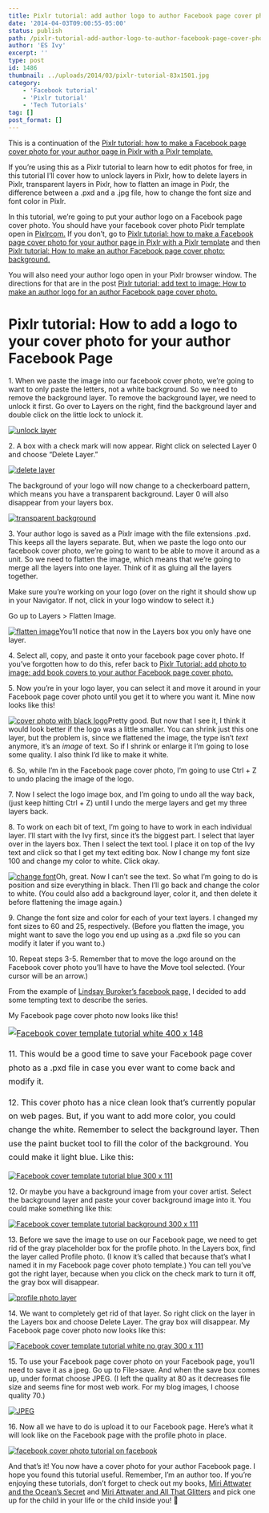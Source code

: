 ```yaml
---
title: Pixlr tutorial: add author logo to author Facebook page cover photo
date: '2014-04-03T09:00:55-05:00'
status: publish
path: /pixlr-tutorial-add-author-logo-to-author-facebook-page-cover-photo
author: 'ES Ivy'
excerpt: ''
type: post
id: 1486
thumbnail: ../uploads/2014/03/pixlr-tutorial-83x1501.jpg
category:
    - 'Facebook tutorial'
    - 'Pixlr tutorial'
    - 'Tech Tutorials'
tag: []
post_format: []
---
```

This is a continuation of the [Pixlr tutorial: how to make a Facebook page cover photo for your author page in Pixlr with a Pixlr template.](http://192.168.1.34:4945/?p=1314 "pixlr tutorial")

If you’re using this as a Pixlr tutorial to learn how to edit photos for free, in this tutorial I’ll cover how to unlock layers in Pixlr, how to delete layers in Pixlr, transparent layers in Pixlr, how to flatten an image in Pixlr, the difference between a .pxd and a .jpg file, how to change the font size and font color in Pixlr.

In this tutorial, we’re going to put your author logo on a Facebook page cover photo. You should have your facebook cover photo Pixlr template open in [Pixlrcom.](http://pixlr.com "pixlr") If you don’t, go to [Pixlr tutorial: how to make a Facebook page cover photo for your author page in Pixlr with a Pixlr template](http://192.168.1.34:4945/?p=1314 "pixlr tutorial") and then [Pixlr tutorial: How to make an author Facebook page cover photo: background.](http://192.168.1.34:4945/?p=1426 "pixlr tutorial")

You will also need your author logo open in your Pixlr browser window. The directions for that are in the post [Pixlr tutorial: add text to image: How to make an author logo for an author Facebook page cover photo.](http://192.168.1.34:4945/?p=1335 "pixlr tutorial")

Pixlr tutorial: How to add a logo to your cover photo for your author Facebook Page
===================================================================================

1\. When we paste the image into our facebook cover photo, we’re going to want to only paste the letters, not a white background. So we need to remove the background layer. To remove the background layer, we need to unlock it first. Go over to Layers on the right, find the background layer and double click on the little lock to unlock it.

[![unlock layer](../uploads/2014/01/unlock-layer.jpg)](http://192.168.1.34:4945/wp-content/uploads/2014/01/unlock-layer.jpg)

2\. A box with a check mark will now appear. Right click on selected Layer 0 and choose “Delete Layer.”

[![delete layer](../uploads/2014/01/delete-layer.jpg)](http://192.168.1.34:4945/wp-content/uploads/2014/01/delete-layer.jpg)

The background of your logo will now change to a checkerboard pattern, which means you have a transparent background. Layer 0 will also disappear from your layers box.

[![transparent background](../uploads/2014/01/transparent-background.jpg)](http://192.168.1.34:4945/wp-content/uploads/2014/01/transparent-background.jpg)

3\. Your author logo is saved as a Pixlr image with the file extensions .pxd. This keeps all the layers separate. But, when we paste the logo onto our facebook cover photo, we’re going to want to be able to move it around as a unit. So we need to flatten the image, which means that we’re going to merge all the layers into one layer. Think of it as gluing all the layers together.

Make sure you’re working on your logo (over on the right it should show up in your Navigator. If not, click in your logo window to select it.)

Go up to Layers &gt; Flatten Image.

[![flatten image](../uploads/2014/01/flatten-image.jpg)](http://192.168.1.34:4945/wp-content/uploads/2014/01/flatten-image.jpg)You’ll notice that now in the Layers box you only have one layer.

4\. Select all, copy, and paste it onto your facebook page cover photo. If you’ve forgotten how to do this, refer back to [Pixlr Tutorial: add photo to image: add book covers to your author Facebook page cover photo.](http://192.168.1.34:4945/?p=1466 "pixlr tutorial")

5\. Now you’re in your logo layer, you can select it and move it around in your Facebook page cover photo until you get it to where you want it. Mine now looks like this!

[![cover photo with black logo](../uploads/2014/01/cover-photo-with-black-logo.jpg)](http://192.168.1.34:4945/wp-content/uploads/2014/01/cover-photo-with-black-logo.jpg)Pretty good. But now that I see it, I think it would look better if the logo was a little smaller. You can shrink just this one layer, but the problem is, since we flattened the image, the type isn’t *text* anymore, it’s an *image* of text. So if I shrink or enlarge it I’m going to lose some quality. I also think I’d like to make it white.

6\. So, while I’m in the Facebook page cover photo, I’m going to use Ctrl + Z to undo placing the image of the logo.

7\. Now I select the logo image box, and I’m going to undo all the way back, (just keep hitting Ctrl + Z) until I undo the merge layers and get my three layers back.

8\. To work on each bit of text, I’m going to have to work in each individual layer. I’ll start with the Ivy first, since it’s the biggest part. I select that layer over in the layers box. Then I select the text tool. I place it on top of the Ivy text and click so that I get my text editing box. Now I change my font size 100 and change my color to white. Click okay.

[![change font](../uploads/2014/01/change-font.jpg)](http://192.168.1.34:4945/wp-content/uploads/2014/01/change-font.jpg)Oh, great. Now I can’t see the text. So what I’m going to do is position and size everything in black. Then I’ll go back and change the color to white. (You could also add a background layer, color it, and then delete it before flattening the image again.)<span style="line-height: 1.714285714; font-size: 1rem;"> </span>

9\. Change the font size and color for each of your text layers. I changed my font sizes to 60 and 25, respectively. (Before you flatten the image, you might want to save the logo you end up using as a .pxd file so you can modify it later if you want to.)

10\. Repeat steps 3-5. Remember that to move the logo around on the Facebook cover photo you’ll have to have the Move tool selected. (Your cursor will be an arrow.)

From the example of [Lindsay Buroker’s facebook page,](https://www.facebook.com/LindsayBuroker "Lindsay Buroker Facebook") I decided to add some tempting text to describe the series.

My Facebook page cover photo now looks like this!

<span style="line-height: 1.714285714; font-size: 1rem;">[![Facebook cover template tutorial white 400 x 148](../uploads/2014/01/Facebook-cover-template-tutorial-white-400-x-148.jpg)](http://192.168.1.34:4945/wp-content/uploads/2014/01/Facebook-cover-template-tutorial-white-400-x-148.jpg)</span>

<span style="line-height: 1.714285714; font-size: 1rem;">11. This would be a good time to save your Facebook page cover photo as a .pxd file in case you ever want to come back and modify it.</span>

<span style="line-height: 1.714285714; font-size: 1rem;">12. This cover photo has a nice clean look that’s currently popular on web pages. But, if you want to add more color, you could change the white. Remember to select the background layer. Then use the paint bucket tool to fill the color of the background. You could make it light blue. Like this:</span>

[![Facebook cover template tutorial blue 300 x 111](../uploads/2014/01/Facebook-cover-template-tutorial-blue-300-x-111.jpg)](http://192.168.1.34:4945/wp-content/uploads/2014/01/Facebook-cover-template-tutorial-blue-300-x-111.jpg)

12\. Or maybe you have a background image from your cover artist. Select the background layer and paste your cover background image into it. You could make something like this:

[![Facebook cover template tutorial background 300 x 111](../uploads/2014/01/Facebook-cover-template-tutorial-background-300-x-111.jpg)](http://192.168.1.34:4945/wp-content/uploads/2014/01/Facebook-cover-template-tutorial-background-300-x-111.jpg)

13\. Before we save the image to use on our Facebook page, we need to get rid of the gray placeholder box for the profile photo. In the Layers box, find the layer called Profile photo. (I know it’s called that because that’s what I named it in my Facebook page cover photo template.) You can tell you’ve got the right layer, because when you click on the check mark to turn it off, the gray box will disappear.

[![profile photo layer](../uploads/2014/01/profile-photo-layer.jpg)](http://192.168.1.34:4945/wp-content/uploads/2014/01/profile-photo-layer.jpg)

14\. We want to completely get rid of that layer. So right click on the layer in the Layers box and choose Delete Layer. The gray box will disappear. My Facebook page cover photo now looks like this:

[![Facebook cover template tutorial white no gray 300 x 111](../uploads/2014/01/Facebook-cover-template-tutorial-white-no-gray-300-x-111.jpg)](http://192.168.1.34:4945/wp-content/uploads/2014/01/Facebook-cover-template-tutorial-white-no-gray-300-x-111.jpg)

15\. To use your Facebook page cover photo on your Facebook page, you’ll need to save it as a jpeg. Go up to File&gt;save. And when the save box comes up, under format choose JPEG. (I left the quality at 80 as it decreases file size and seems fine for most web work. For my blog images, I choose quality 70.)

[![JPEG](../uploads/2014/01/JPEG.jpg)](http://192.168.1.34:4945/wp-content/uploads/2014/01/JPEG.jpg)

16\. Now all we have to do is upload it to our Facebook page. Here’s what it will look like on the Facebook page with the profile photo in place.

[![facebook cover photo tutorial on facebook](../uploads/2014/01/facebook-cover-photo-tutorial-on-facebook.jpg)](http://192.168.1.34:4945/wp-content/uploads/2014/01/facebook-cover-photo-tutorial-on-facebook.jpg)

And that’s it! You now have a cover photo for your author Facebook page. I hope you found this tutorial useful. Remember, I’m an author too. If you’re enjoying these tutorials, don’t forget to check out my books, [Miri Attwater and the Ocean’s Secret](http://192.168.1.34:4945/miri-attwater-and-the-oceans-secret/ "Miri Attwater and the Ocean’s Secret") and [Miri Attwater and All That Glitters](http://192.168.1.34:4945/books/ "Books") and pick one up for the child in your life or the child inside you! 🙂